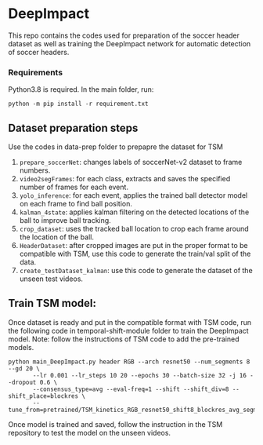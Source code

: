 # DeepImpact
This repo contains the codes used for preparation of the soccer header dataset as well as training the DeepImpact network for automatic detection of soccer headers. 

### Requirements
Python3.8 is required. In the main folder, run:

`python -m pip install -r requirement.txt`


## Dataset preparation steps
Use the codes in data-prep folder to prepapre the dataset for TSM

1. `prepare_soccerNet`: changes labels of soccerNet-v2 dataset to frame numbers.
2. `video2segFrames`: for each class, extracts and saves the specified number of frames for each event.
3. `yolo_inference`: for each event, applies the trained ball detector model on each frame to find ball position.
4. `kalman_4state`: applies kalman filtering on the detected locations of the ball to improve ball tracking.
5. `crop_dataset`: uses the tracked ball location to crop each frame around the location of the ball.
6. `HeaderDataset`: after cropped images are put in the proper format to be compatible with TSM, use this code to generate the train/val split of the data.
7. `create_testDataset_kalman`: use this code to generate the dataset of the unseen test videos.

## Train TSM model:
Once dataset is ready and put in the compatible format with TSM code, run the following code in temporal-shift-module folder to train the DeepImpact model. Note: follow the instructions of TSM code to add the pre-trained models.

```
python main_DeepImpact.py header RGB --arch resnet50 --num_segments 8 --gd 20 \
       --lr 0.001 --lr_steps 10 20 --epochs 30 --batch-size 32 -j 16 --dropout 0.6 \
       --consensus_type=avg --eval-freq=1 --shift --shift_div=8 --shift_place=blockres \
       --tune_from=pretrained/TSM_kinetics_RGB_resnet50_shift8_blockres_avg_segment8_e50.pth
```

Once model is trained and saved, follow the instruction in the TSM repository to test the model on the unseen videos.


